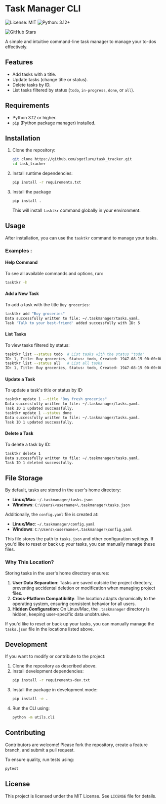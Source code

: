 # Task Manager CLI

![License: MIT](https://img.shields.io/badge/License-MIT-blue.svg)
![Python: 3.12+](https://img.shields.io/badge/Python-3.12%2B-blue)
<!-- ![Build Status](https://img.shields.io/github/actions/workflow/status/sgotluru/task_tracker/ci.yml?branch=main) -->
![GitHub Stars](https://img.shields.io/github/stars/sgotluru/task_tracker?style=social)

A simple and intuitive command-line task manager to manage your to-dos effectively.

## Features
- Add tasks with a title.
- Update tasks (change title or status).
- Delete tasks by ID.
- List tasks filtered by status (`todo`, `in-progress`, `done`, or `all`).

## Requirements
- Python 3.12 or higher.
- `pip` (Python package manager) installed.

## Installation
1. Clone the repository:
   ```bash
   git clone https://github.com/sgotluru/task_tracker.git
   cd task_tracker
   ```
2. Install runtime dependencies:
    ```bash
    pip install -r requirements.txt
    ```
3. Install the package
    ```bash
    pip install .
    ```
    This will install `tasktkr` command globally in your environment.

## Usage
After installation, you can use the `tasktkr` command to manage your tasks.

### Examples :
#### Help Command
To see all available commands and options, run:
```bash
tasktkr -h
```

#### Add a New Task
To add a task with the title `Buy groceries`:
```bash
tasktkr add "Buy groceries"
Data successfully written to file: ~/.taskmanager/tasks.yaml.
Task 'Talk to your best-friend' added successfully with ID: 5
```

#### List Tasks
To view tasks filtered by status:
```bash
tasktkr list --status todo  # List tasks with the status "todo"
ID: 1, Title: Buy groceries, Status: todo, Created: 1947-08-15 00:00:00, Updated: 1947-08-15 00:00:00
tasktkr list --status all   # List all tasks
ID: 1, Title: Buy groceries, Status: todo, Created: 1947-08-15 00:00:00, Updated: 1947-08-15 00:00:00
```


#### Update a Task
To update a task's title or status by ID:
```bash
tasktkr update 1 --title "Buy fresh groceries"
Data successfully written to file: ~/.taskmanager/tasks.yaml.
Task ID 1 updated successfully.
tasktkr update 1 --status done
Data successfully written to file: ~/.taskmanager/tasks.yaml.
Task ID 1 updated successfully.
```

#### Delete a Task
To delete a task by ID:
```bash
tasktkr delete 1
Data successfully written to file: ~/.taskmanager/tasks.yaml.
Task ID 1 deleted successfully.
```

## File Storage
By default, tasks are stored in the user's home directory:

- **Linux/Mac**: `~/.taskmanager/tasks.json`
- **Windows**: `C:\Users\<username>\.taskmanager\tasks.json`

Additionally, the `config.yaml` file is created at:

- **Linux/Mac**: `~/.taskmanager/config.yaml`
- **Windows**: `C:\Users\<username>\.taskmanager\config.yaml`

This file stores the path to `tasks.json` and other configuration settings. If you'd like to reset or back up your tasks, you can manually manage these files.


### Why This Location?
Storing tasks in the user's home directory ensures:
1. **User Data Separation**: Tasks are saved outside the project directory, preventing accidental deletion or modification when managing project files.
2. **Cross-Platform Compatibility**: The location adapts dynamically to the operating system, ensuring consistent behavior for all users.
3. **Hidden Configuration**: On Linux/Mac, the `.taskmanager` directory is hidden, keeping user-specific data unobtrusive.

If you'd like to reset or back up your tasks, you can manually manage the `tasks.json` file in the locations listed above.



## Development
If you want to modify or contribute to the project:
1. Clone the repository as described above.
2. Install development dependencies:
    ```bash
    pip install -r requirements-dev.txt
    ```
3. Install the package in development mode:
    ```bash
    pip install -e .
    ```
4. Run the CLI using:
    ```bash
    python -m utils.cli
    ```
## Contributing
Contributors are welcome! Please fork the repository, create a feature branch, and submit a pull request.

To ensure quality, run tests using:
```bash
pytest
```

## License
This project is licensed under the MIT License. See `LICENSE` file for details.
